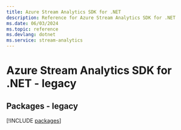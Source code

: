 ```yaml
---
title: Azure Stream Analytics SDK for .NET
description: Reference for Azure Stream Analytics SDK for .NET
ms.date: 06/03/2024
ms.topic: reference
ms.devlang: dotnet
ms.service: stream-analytics
---
```

# Azure Stream Analytics SDK for .NET - legacy
## Packages - legacy
[!INCLUDE [packages](stream-analytics-index.md)]